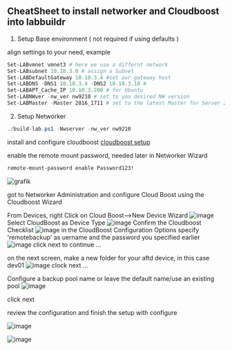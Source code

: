 ## CheatSheet to install networker and Cloudboost into labbuildr

1. Setup Base environment ( not required if using defaults )

align settings to your need, example
```Powershell
Set-LABvmnet vmnet3 # here we use a differnt network 
Set-LABsubnet 10.10.3.0 # assign a Subnet  
Set-LABDefaultGateway 10.10.3.4 #set our gateway host  
Set-LABDNS -DNS1 10.10.3.4 -DNS2 10.10.3.10 # 
Set-LABAPT_Cache_IP 10.10.3.200 # for Ubuntu
Set-LABNWver -nw_ver nw9210 # set to you desired NW version
Set-LABMaster -Master 2016_1711 # set to the latest Master for Server 2016
```


2. Setup Networker  
```Powershell
./build-lab.ps1 -Nwserver -nw_ver nw9210 
```

install and configure cloudboost 
[cloudboost setup](http://labbuildr.readthedocs.io/en/master/Solutionpacks/install-cloudboost.ps1/)

enable the remote mount password, needed later in Networker Wizard
```bash
remote-mount-password enable Password123!
```
![grafik](https://user-images.githubusercontent.com/8255007/33317182-bf5f9944-d436-11e7-8deb-3ee55c97fec3.png)

got to Networker Administration and configure Cloud Boost using the Cloudboost Wizard  

From Devices, right Click on Cloud Boost-->New Device Wizard
![image](https://user-images.githubusercontent.com/8255007/33317477-9c01f5f4-d437-11e7-98ed-5fbd515ba30a.png)
Select CloudBoost as Device Type
![image](https://user-images.githubusercontent.com/8255007/33317595-e1c0d998-d437-11e7-9bc7-16893845cc9e.png)
Confirm the Cloudboost Checklist 
![image](https://user-images.githubusercontent.com/8255007/33317644-094dceee-d438-11e7-8800-b64ce9f5d047.png)
in the CloudBoost Configuration Options specify 'remotebackup' as uername and the password you specified earlier
![image](https://user-images.githubusercontent.com/8255007/33317787-908ac6e6-d438-11e7-86d3-699e149829bd.png)
click next to continue ...


on the next screen, make a new folder for your aftd device, in this case dev01
![image](https://user-images.githubusercontent.com/8255007/33335921-c652821a-d46e-11e7-8b69-8583b668e37f.png)
clock next ...

Configure a backup pool name or leave the default name/use an existing pool
![image](https://user-images.githubusercontent.com/8255007/33336681-000f20ec-d471-11e7-8066-9be944fd346f.png)

click next

review the configuration and finish the setup with configure

![image](https://user-images.githubusercontent.com/8255007/33336914-b5b86c46-d471-11e7-8c4f-77084cb1f485.png)

![image](https://user-images.githubusercontent.com/8255007/33337330-f1e690d4-d472-11e7-9b39-b5d99060d6b8.png)

